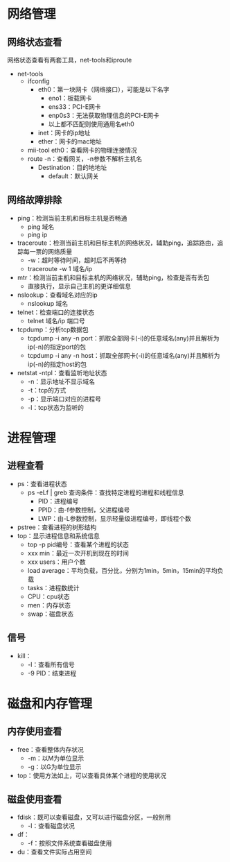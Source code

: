 # 网络管理

## 网络状态查看

网络状态查看有两套工具，net-tools和iproute

* net-tools
    * ifconfig
        * eth0：第一块网卡（网络接口），可能是以下名字
            * eno1：板载网卡
            * ens33：PCI-E网卡
            * enp0s3：无法获取物理信息的PCI-E网卡
            * 以上都不匹配则使用通用名eth0
        * inet：网卡的ip地址
        * ether：网卡的mac地址
    * mii-tool eth0：查看网卡的物理连接情况
    * route -n：查看网关，-n参数不解析主机名
        * Destination：目的地地址
            * default：默认网关
## 网络故障排除

* ping：检测当前主机和目标主机是否畅通
    * ping 域名
    * ping ip
* traceroute：检测当前主机和目标主机的网络状况，辅助ping，追踪路由，追踪每一票的网络质量
    * -w：超时等待时间，超时后不再等待
    * traceroute -w 1 域名/ip
* mtr：检测当前主机和目标主机的网络状况，辅助ping，检查是否有丢包
    * 直接执行，显示自己主机的更详细信息
* nslookup：查看域名对应的ip
    * nslookup 域名
* telnet：检查端口的连接状态
    * telnet 域名/ip 端口号
* tcpdump：分析tcp数据包
    * tcpdump -i any -n port：抓取全部网卡(-i)的任意域名(any)并且解析为ip(-n)的指定port的包
    * tcpdump -i any -n host：抓取全部网卡(-i)的任意域名(any)并且解析为ip(-n)的指定host的包
* netstat -ntpl：查看监听地址状态
    * -n：显示地址不显示域名
    * -t：tcp的方式
    * -p：显示端口对应的进程号
    * -l：tcp状态为监听的
# 进程管理

## 进程查看

* ps：查看进程状态
    * ps -eLf | greb 查询条件：查找特定进程的进程和线程信息
        * PID：进程编号
        * PPID：由-f参数控制，父进程编号
        * LWP：由-L参数控制，显示轻量级进程编号，即线程个数
* pstree：查看进程的树形结构
* top：显示进程信息和系统信息
    * top -p pid编号：查看某个进程的状态
    * xxx min：最近一次开机到现在的时间
    * xxx users：用户个数
    * load average：平均负载，百分比，分别为1min，5min，15min的平均负载
    * tasks：进程数统计
    * CPU：cpu状态
    * men：内存状态
    * swap：磁盘状态
## 信号

* kill：
    * -l：查看所有信号
    * -9 PID：结束进程
# 磁盘和内存管理

## 内存使用查看

* free：查看整体内存状况
    * -m：以M为单位显示
    * -g：以G为单位显示
* top：使用方法如上，可以查看具体某个进程的使用状况
## 磁盘使用查看

* fdisk：既可以查看磁盘，又可以进行磁盘分区，一般别用
    * -l：查看磁盘状况
* df：
    * -f：按照文件系统查看磁盘使用
* du：查看文件实际占用空间
